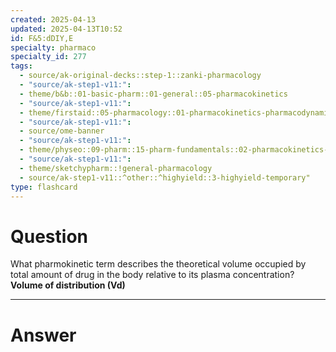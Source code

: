 ```yaml
---
created: 2025-04-13
updated: 2025-04-13T10:52
id: F&5:dDIY,E
specialty: pharmaco
specialty_id: 277
tags:
  - source/ak-original-decks::step-1::zanki-pharmacology
  - "source/ak-step1-v11:": 
  - theme/b&b::01-basic-pharm::01-general::05-pharmacokinetics
  - "source/ak-step1-v11:": 
  - theme/firstaid::05-pharmacology::01-pharmacokinetics-pharmacodynamics::02-pharmacokinetics::volume-of-distribution
  - "source/ak-step1-v11:": 
  - source/ome-banner
  - "source/ak-step1-v11:": 
  - theme/physeo::09-pharm::15-pharm-fundamentals::02-pharmacokinetics-and-dosage-calculations
  - "source/ak-step1-v11:": 
  - theme/sketchypharm::!general-pharmacology
  - source/ak-step1-v11::^other::^highyield::3-highyield-temporary"
type: flashcard
---
```


# Question
What pharmokinetic term describes the theoretical volume occupied by total amount of drug in the body relative to its plasma concentration?    **Volume of distribution (Vd)**

---

# Answer
